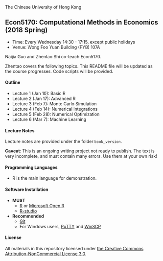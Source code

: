 The Chinese University of Hong Kong

## Econ5170:  Computational Methods in Economics (2018 Spring)

* Time: Every Wednesday 14:30 - 17:15, except public holidays
* Venue: Wong Foo Yuan Building (FYB) 107A

Naijia Guo and Zhentao Shi co-teach Econ5170.

Zhentao covers the following topics. This README file will be updated as the course progresses. Code scripts will be provided.


#### Outline
* Lecture 1 (Jan 10): Basic R
* Lecture 2 (Jan 17): Advanced R
* Lecture 3 (Feb 7): Monte Carlo Simulation
* Lecture 4 (Feb 14): Numerical Integrations
* Lecture 5 (Feb 28): Numerical Optimization
* Lecture 6 (Mar 7): Machine Learning

#### Lecture Notes

Lecture notes are provided under the folder `book_version`.

**Caveat**: This is an ongoing writing project not ready to publish. The text is very incomplete, and must contain many errors. Use them at your own risk!

#### Programming Languages
* R is the main language for demonstration.

#### Software Installation
* **MUST**
    * [R](http://www.r-project.org/) or [Microsoft Open R](https://mran.microsoft.com/open)
    * [R-studio](http://www.rstudio.com/)
* **Recommended**
    * [Git](http://git-scm.com/)
    * For Windows users, [PuTTY](http://www.putty.org/) and [WinSCP](http://winscp.net/eng/download.php)

#### License

All materials in this repository licensed under [the Creative Commons Attribution-NonCommercial License 3.0](https://creativecommons.org/licenses/by-nc/3.0/).
